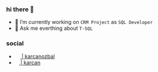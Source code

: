 ### hi there 🤯

- 🔭 I’m currently working on `CRM Project` as `SQL Developer`
- 💬 Ask me everthing about `T-SQL`

### social 
- [<img width=14 src="https://www.flaticon.com/svg/vstatic/svg/2111/2111499.svg?token=exp=1619601454~hmac=4ea9189bc4f75742958a7f195ccea05a"> | karcanozbal](https://www.linkedin.com/in/karcanozbal/)
- [<img width=11 src="https://seeklogo.com/images/P/patreon-logo-93191455CE-seeklogo.com.png"> | karcan](https://www.patreon.com/karcan)
